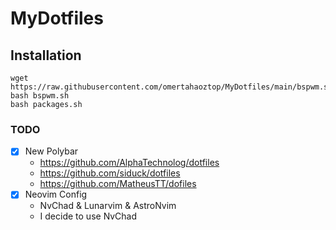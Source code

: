 # MyDotfiles
## Installation
```
wget https://raw.githubusercontent.com/omertahaoztop/MyDotfiles/main/bspwm.sh
bash bspwm.sh
bash packages.sh
```
### TODO
- [X] New Polybar
  - https://github.com/AlphaTechnolog/dotfiles
  - https://github.com/siduck/dotfiles
  - https://github.com/MatheusTT/dofiles
- [X] Neovim Config
   - NvChad & Lunarvim & AstroNvim
   - I decide to use NvChad
